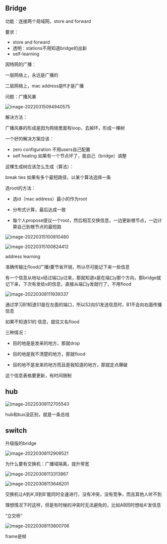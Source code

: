 ## Bridge

功能：连接两个局域网，store and forward

要求：

- store and forward
- 透明：stations不用知道bridge的出新
- self-learning

因特网的广播：

一层网络上，永远是广播的

二层网络上，mac address是ff才是广播

问题：广播风暴

![image-20220315094940575](3.8.assets/image-20220315094940575.png)

解决方法：

广播风暴的形成是因为网络里面有loop，去掉环，形成一棵树

一个好的解决方案应该：

- zero configuration 不用users自己配置
- self healing 如果有一个节点坏了，能自己（bridge）调整

这棵生成树应该怎么生成（算法）：

break ties 如果有多个最短路径，以某个算法选择一条

选root的方法：

- 选id（mac address）最小的作为root

- 分布式计算，最后达成一致

- 每个人propose提议一个root，然后相互交换信息，一边更新根节点，一边计算自己到根节点的最短路

![image-20220315100810480](3.8.assets/image-20220315100810480.png)

![image-20220315100824412](3.8.assets/image-20220315100824412.png)

address learning

准确传输比flood(广播)要节省开销，所以尽可能记下来一些信息

有一个信息从地址x经过端口y过来，那就知道x是在端口y那个方向，那bridge就记下来，下次有发给x的信息，直接从端口y发就行了，不用flood

![image-20220308111939337](3.8.assets/image-20220308111939337.png)

通过学习B1知道S1是在左面的端口，所以S2向S1发送信息时，B1不会向右面传播信息

如果不知道S1的 信息，就往又名flood

三种情况：

- 目的地是是发来的地方，那就drop

- 目的地是我不清楚的地方，那就flood

- 目的地不是发来的地方而且是我知道的地方，那就定点爆破

这个信息表格要更新，有时间限制

## hub

![image-20220308112705543](3.8.assets/image-20220308112705543.png)

hub和bus没区别，就是一条总线

## switch

升级版的bridge

![image-20220308112909521](3.8.assets/image-20220308112909521.png)

为什么要有交换机：广播域隔离，提升带宽

![image-20220308113313867](3.8.assets/image-20220308113313867.png)

![image-20220308113646201](3.8.assets/image-20220308113646201.png)

交换机让A到A',B到B'能同时全速进行，没有冲突，没有竞争，而且其他人听不到

理想情况下时这样，但是有时候的冲突时无法避免的，比如AB同时想给A'发信息

“立交桥”

![image-20220308113800706](3.8.assets/image-20220308113800706.png)

frame是帧